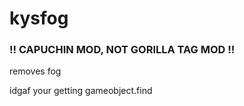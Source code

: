 # kysfog
### !! CAPUCHIN MOD, NOT GORILLA TAG MOD !!
removes fog

idgaf your getting gameobject.find
